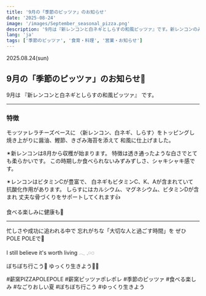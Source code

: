 ```yaml
---
title: '9月の「季節のピッツァ」のお知らせ'
date: '2025-08-24'
image: '/images/September_seasonal_pizza.png'
description: '9月は『新レンコンと白ネギとしらすの和風ピッツァ』です。新レンコンのみずみずしさとシャキシャキ感をお楽しみください。'
lang: 'ja'
tags: ['季節のピッツァ', '食育・料理', '営業・お知らせ']
---
```


2025.08.24(sun)

## 9月の「季節のピッツァ」のお知らせ📢

9月は
『新レンコンと白ネギとしらすの和風ピッツァ』
です。

---

### 特徴

モッツァレラチーズベースに
〈新レンコン、白ネギ、しらす〉をトッピングし
焼き上がりに醤油、鰹節、きざみ海苔を添えて
和風に仕上げました。

✴︎新レンコンは8月から収穫が始まります。
特徴は透き通ったような白さでとても柔らかいです。
この時期しか食べられないみずみずしさ、シャキシャキ感です。

✴︎レンコンはビタミンCが豊富で、
白ネギもビタミンC、K、Aが含まれていて
抗酸化作用があります。
しらすにはカルシウム、マグネシウム、ビタミンDが含まれ
丈夫な骨づくりをサポートしてくれます👍

食べる楽しみに健康も👀

---

忙しさや成功に追われる中で
忘れがちな「大切な人と過ごす時間」を
ぜひ POLE POLEで🌿

I still believe it's worth living 𓂃 𓈒𓏸◌

ぼちぼち行こう👣
ゆっくり生きよう🐢➿

#薪窯PIZZAPOLEPOLE #薪窯ピッツァポレポレ #季節のピッツァ #食べる楽しみ #なごりおしい夏 #ぼちぼち行こう #ゆっくり生きよう 